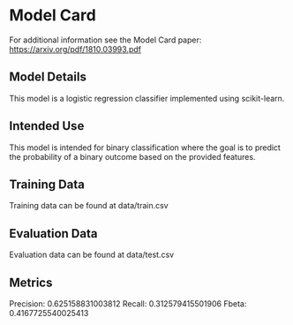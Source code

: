 # Model Card

For additional information see the Model Card paper: https://arxiv.org/pdf/1810.03993.pdf

## Model Details

This model is a logistic regression classifier implemented using scikit-learn.

## Intended Use

This model is intended for binary classification where the goal is to predict the probability of a binary outcome based
on the provided features.

## Training Data

Training data can be found at data/train.csv

## Evaluation Data

Evaluation data can be found at data/test.csv

## Metrics

Precision: 0.625158831003812
Recall: 0.312579415501906
Fbeta: 0.4167725540025413
